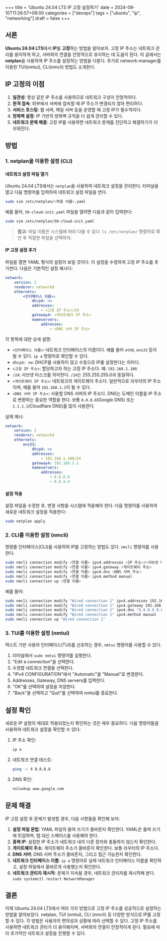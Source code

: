 +++
title = 'Ubuntu 24.04 LTS IP 고정 설정하기'
date = 2024-08-10T11:26:57+09:00
categories = ["devops"]
tags = ["ubuntu", "ip", "networking"]
draft = false
+++

## 서론

**Ubuntu 24.04 LTS**에서 **IP**를 **고정**하는 방법을 알아보자. 고정 IP 주소는 네트워크 관리를 용이하게 하고, 서버와의 연결을 안정적으로 유지하는 데 도움이 된다. 이 글에서는 **netplan**을 사용하여 IP 주소를 설정하는 방법을 다룬다. 추가로 network-manager를 이용한 TUI(nmtui), CLI(nmcli) 방법도 소개한다.

## IP 고정의 이점

1. **일관성**: 항상 같은 IP 주소를 사용하므로 네트워크 구성이 안정적이다.
2. **원격 접속**: 외부에서 서버에 접속할 때 IP 주소가 변경되지 않아 편리하다.
3. **서비스 호스팅**: 웹 서버, 메일 서버 등을 운영할 때 고정 IP가 필수적이다.
4. **방화벽 설정**: IP 기반의 방화벽 규칙을 더 쉽게 관리할 수 있다.
5. **네트워크 문제 해결**: 고정 IP를 사용하면 네트워크 문제를 진단하고 해결하기가 더 쉬워진다.

## 방법

### 1. netplan을 이용한 설정 (CLI)

#### 네트워크 설정 파일 열기

Ubuntu 24.04 LTS에서는 `netplan`을 사용하여 네트워크 설정을 관리한다. 터미널을 열고 다음 명령어를 입력하여 네트워크 설정 파일을 연다.

```bash
sudo vim /etc/netplan/<파일 이름>.yaml
```

예를 들어, `50-cloud-init.yaml` 파일을 열려면 다음과 같이 입력한다:

```bash
sudo vim /etc/netplan/50-cloud-init.yaml
```

> **참고:** 파일 이름은 시스템에 따라 다를 수 있다. `ls /etc/netplan/` 명령어로 확인 후 적절한 파일을 선택하자.

#### IP 고정 설정 추가

파일을 열면 YAML 형식의 설정이 보일 것이다. 이 설정을 수정하여 고정 IP 주소를 추가한다. 다음은 기본적인 설정 예시다:

```yaml
network:
    version: 2
    renderer: networkd
    ethernets:
        <인터페이스 이름>:
            dhcp4: no
            addresses:
                - <고정 IP 주소>/24
            gateway4: <게이트웨이 IP 주소>
            nameservers:
                addresses:
                    - <DNS 서버 IP 주소>
```

각 항목에 대한 상세 설명:

-   `<인터페이스 이름>`: 네트워크 인터페이스의 이름이다. 예를 들어 `eth0`, `ens33` 등이 될 수 있다. `ip a` 명령어로 확인할 수 있다.
-   `dhcp4: no`: DHCP를 사용하지 않고 수동으로 IP를 설정한다는 의미다.
-   `<고정 IP 주소>`: 할당하고자 하는 고정 IP 주소다. 예: `192.168.1.100`.
-   `/24`: 서브넷 마스크를 의미한다. `/24`는 255.255.255.0과 동일하다.
-   `<게이트웨이 IP 주소>`: 네트워크의 게이트웨이 주소다. 일반적으로 라우터의 IP 주소이며, 예를 들어 `192.168.1.1`이 될 수 있다.
-   `<DNS 서버 IP 주소>`: 사용할 DNS 서버의 IP 주소다. DNS는 도메인 이름을 IP 주소로 변환하는 중요한 역할을 한다. 보통 `8.8.8.8`(Google DNS) 또는 `1.1.1.1`(Cloudflare DNS)를 많이 사용한다.

실제 예시:

```yaml
network:
    version: 2
    renderer: networkd
    ethernets:
        ens33:
            dhcp4: no
            addresses:
                - 192.168.1.100/24
            gateway4: 192.168.1.1
            nameservers:
                addresses:
                    - 8.8.8.8
                    - 8.8.4.4
```

#### 설정 적용

설정 파일을 수정한 후, 변경 사항을 시스템에 적용해야 한다. 다음 명령어를 사용하여 새로운 네트워크 설정을 적용한다:

```bash
sudo netplan apply
```

### 2. CLI를 이용한 설정 (nmcli)

명령줄 인터페이스(CLI)를 사용하여 IP를 고정하는 방법도 있다. `nmcli` 명령어를 사용한다.

```bash
sudo nmcli connection modify <연결 이름> ipv4.addresses <IP 주소>/<서브넷 마스크>
sudo nmcli connection modify <연결 이름> ipv4.gateway <게이트웨이 주소>
sudo nmcli connection modify <연결 이름> ipv4.dns <DNS 서버 주소>
sudo nmcli connection modify <연결 이름> ipv4.method manual
sudo nmcli connection up <연결 이름>
```

예를 들어:

```bash
sudo nmcli connection modify "Wired connection 1" ipv4.addresses 192.168.1.100/24
sudo nmcli connection modify "Wired connection 1" ipv4.gateway 192.168.1.1
sudo nmcli connection modify "Wired connection 1" ipv4.dns "8.8.8.8 8.8.4.4"
sudo nmcli connection modify "Wired connection 1" ipv4.method manual
sudo nmcli connection up "Wired connection 1"
```

### 3. TUI를 이용한 설정 (nmtui)

텍스트 기반 사용자 인터페이스(TUI)를 선호하는 경우, `nmtui` 명령어를 사용할 수 있다.

1. 터미널에서 `sudo nmtui` 명령어를 실행한다.
2. "Edit a connection"을 선택한다.
3. 수정할 네트워크 연결을 선택한다.
4. "IPv4 CONFIGURATION"에서 "Automatic"을 "Manual"로 변경한다.
5. Addresses, Gateway, DNS servers를 입력한다.
6. "OK"를 선택하여 설정을 저장한다.
7. "Back"을 선택하고 "Quit"를 선택하여 nmtui를 종료한다.

## 설정 확인

새로운 IP 설정이 제대로 적용되었는지 확인하는 것은 매우 중요하다. 다음 명령어들을 사용하여 네트워크 설정을 확인할 수 있다:

1. IP 주소 확인:

    ```bash
    ip a
    ```

2. 네트워크 연결 테스트:

    ```bash
    ping -c 4 8.8.8.8
    ```

3. DNS 확인:
    ```bash
    nslookup www.google.com
    ```

## 문제 해결

IP 고정 설정 후 문제가 발생할 경우, 다음 사항들을 확인해 보자:

1. **설정 파일 문법**: YAML 파일의 들여 쓰기가 올바른지 확인한다. YAML은 들여 쓰기에 민감하며, 탭 대신 스페이스를 사용해야 한다.
2. **중복 IP**: 설정한 IP 주소가 네트워크 내의 다른 장치와 충돌하지 않는지 확인한다.
3. **게이트웨이 주소**: 게이트웨이 주소가 올바른지 확인한다. 보통 라우터의 IP 주소다.
4. **DNS 서버**: DNS 서버 주소가 올바른지, 그리고 접근 가능한지 확인한다.
5. **네트워크 인터페이스 이름**: `ip a` 명령어로 실제 네트워크 인터페이스 이름을 확인하고, 설정 파일에서 올바르게 사용했는지 확인한다.
6. **네트워크 관리자 재시작**: 문제가 지속될 경우, 네트워크 관리자를 재시작해 본다. `sudo systemctl restart NetworkManager`

## 결론

이제 Ubuntu 24.04 LTS에서 여러 가지 방법으로 고정 IP 주소를 성공적으로 설정하는 방법을 알아보았다. netplan, TUI (nmtui), CLI (nmcli) 등 다양한 방식으로 IP를 고정할 수 있다. 각 방법은 사용자의 편의성과 상황에 따라 선택할 수 있다. 고정 IP 주소를 사용하면 네트워크 관리가 더 용이해지며, 서버와의 연결이 안정적이게 된다. 필요에 따라 추가적인 네트워크 설정을 진행할 수 있다.
